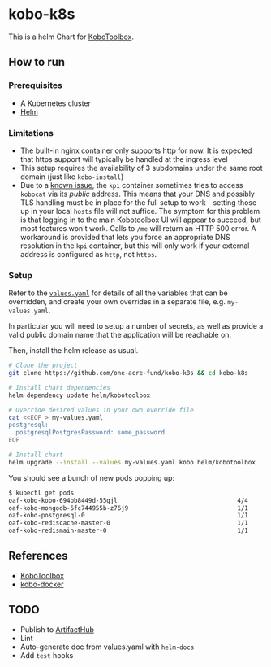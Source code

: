 # kobo-k8s

This is a helm Chart for [KoboToolbox](https://www.kobotoolbox.org/).

## How to run

### Prerequisites

* A Kubernetes cluster
* [Helm](https://helm.sh/)

### Limitations

* The built-in nginx container only supports http for now. It is expected that https support will typically be handled at the ingress level
* This setup requires the availability of 3 subdomains under the same root domain (just like `kobo-install`)
* Due to a [known issue](https://community.kobotoolbox.org/t/login-not-verified-500-internal-server-error/11360/5), the `kpi` container sometimes tries to access `kobocat` via its *public* address. This means that your DNS and possibly TLS handling must be in place for the full setup to work - setting those up in your local `hosts` file will not suffice. The symptom for this problem is that logging in to the main Kobotoolbox UI will appear to succeed, but most features won't work. Calls to `/me` will return an HTTP 500 error. A workaround is provided that lets you force an appropriate DNS resolution in the `kpi` container, but this will only work if your external address is configured as `http`, not `https`.

### Setup

Refer to the [`values.yaml`](helm/kobotoolbox/values.yaml) for details of all the variables that can be overridden, and create your own overrides in a separate file, e.g. `my-values.yaml`.

In particular you will need to setup a number of secrets, as well as provide a valid public domain name that the application will be reachable on.

Then, install the helm release as usual.

```sh
# Clone the project
git clone https://github.com/one-acre-fund/kobo-k8s && cd kobo-k8s

# Install chart dependencies
helm dependency update helm/kobotoolbox

# Override desired values in your own override file
cat <<EOF > my-values.yaml
postgresql:
  postgresqlPostgresPassword: some_password
EOF

# Install chart
helm upgrade --install --values my-values.yaml kobo helm/kobotoolbox
```

You should see a bunch of new pods popping up:

```sh
$ kubectl get pods
oaf-kobo-kobo-694bb8449d-55gjl                                 4/4     Running     0          13m
oaf-kobo-mongodb-5fc744955b-z76j9                              1/1     Running     0          125m
oaf-kobo-postgresql-0                                          1/1     Running     0          125m
oaf-kobo-rediscache-master-0                                   1/1     Running     0          125m
oaf-kobo-redismain-master-0                                    1/1     Running     0          125m
```

## References

* [KoboToolbox](https://www.kobotoolbox.org/)
* [kobo-docker](https://github.com/kobotoolbox/kobo-docker)

## TODO

* Publish to [ArtifactHub](https://artifacthub.io/)
* Lint
* Auto-generate doc from values.yaml with `helm-docs`
* Add `test` hooks
